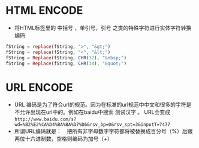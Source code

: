 # HTML ENCODE
- 将HTML标签里的 中括号 ，单引号，引号 之类的特殊字符进行实体字符转换编码
```php
fString = replace(fString, ">", "&gt;")
fString = replace(fString, "<", "&lt;")
fString = Replace(fString, CHR(32), "&nbsp;")
fString = Replace(fString, CHR(34), "&quot;")
```


# URL ENCODE
- URL 编码是为了符合url的规范。因为在标准的url规范中中文和很多的字符是不允许出现在url中的。例如在baidu中搜索 测试汉字 。 URL会变成`http://www.baidu.com/s?wd=%B2%E2%CA%D4%BA%BA%D7%D6&rsv_bp=0&rsv_spt=3&inputT=7477`
- 所谓URL编码就是：　把所有非字母数字字符都将被替换成百分号（%）后跟两位十六进制数，空格则编码为加号（+）
